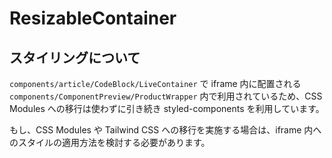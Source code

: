 # ResizableContainer

## スタイリングについて

`components/article/CodeBlock/LiveContainer` で iframe 内に配置される `components/ComponentPreview/ProductWrapper` 内で利用されているため、CSS Modules への移行は使わずに引き続き styled-components を利用しています。

もし、CSS Modules や Tailwind CSS への移行を実施する場合は、iframe 内へのスタイルの適用方法を検討する必要があります。
